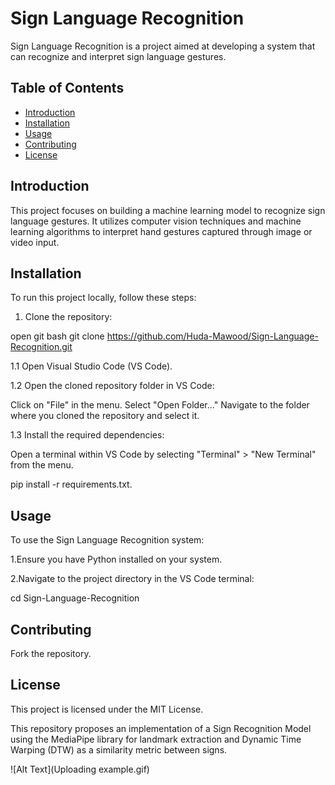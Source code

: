 # Sign Language Recognition

Sign Language Recognition is a project aimed at developing a system that can recognize and interpret sign language gestures.

## Table of Contents

- [Introduction](#introduction)
- [Installation](#installation)
- [Usage](#usage)
- [Contributing](#contributing)
- [License](#license)

## Introduction

This project focuses on building a machine learning model to recognize sign language gestures. It utilizes computer vision techniques and machine learning algorithms to interpret hand gestures captured through image or video input.

## Installation

To run this project locally, follow these steps:

1. Clone the repository:

open git bash
git clone https://github.com/Huda-Mawood/Sign-Language-Recognition.git

1.1 Open Visual Studio Code (VS Code).

1.2 Open the cloned repository folder in VS Code:

Click on "File" in the menu.
Select "Open Folder..."
Navigate to the folder where you cloned the repository and select it.

1.3 Install the required dependencies:

Open a terminal within VS Code by selecting "Terminal" > "New Terminal" from the menu.

pip install -r requirements.txt.

## Usage
To use the Sign Language Recognition system:

1.Ensure you have Python installed on your system.

2.Navigate to the project directory in the VS Code terminal:

 cd Sign-Language-Recognition

## Contributing
Fork the repository.

## License
This project is licensed under the MIT License.

This repository proposes an implementation of a Sign Recognition Model using the MediaPipe library for landmark extraction and Dynamic Time Warping (DTW) as a similarity metric between signs.

![Alt Text](Uploading example.gif)




